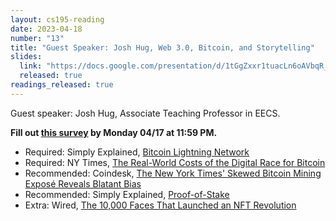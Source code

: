 ```yaml
---
layout: cs195-reading
date: 2023-04-18
number: "13"
title: "Guest Speaker: Josh Hug, Web 3.0, Bitcoin, and Storytelling"
slides:
  link: "https://docs.google.com/presentation/d/1tGgZxxr1tuacLn6oAVbqR_NhrMDepQEA9vYD5MVfIvs/edit#slide=id.g409413421_0637"
  released: true
readings_released: true
---
```


Guest speaker: Josh Hug, Associate Teaching Professor in EECS.

**Fill out [this survey][l13_form] by Monday 04/17 at 11:59 PM.**

- Required: Simply Explained, [Bitcoin Lightning Network](https://www.youtube.com/watch?v=rrr_zPmEiME)
- Required: NY Times, [The Real-World Costs of the Digital Race for Bitcoin](https://www.nytimes.com/2023/04/09/business/bitcoin-mining-electricity-pollution.html)
- Recommended: Coindesk, [The New York Times' Skewed Bitcoin Mining Exposé Reveals Blatant Bias](https://www.coindesk.com/consensus-magazine/2023/04/11/the-new-york-times-skewed-bitcoin-mining-expose-reveals-blatant-bias/)
- Recommended: Simply Explained, [Proof-of-Stake](https://www.youtube.com/watch?v=M3EFi_POhps)
- Extra: Wired, [The 10,000 Faces That Launched an NFT Revolution](https://www.wired.com/story/the-10000-faces-that-launched-an-nft-revolution/)

[l13_form]: https://docs.google.com/forms/d/e/1FAIpQLSei3R1Zm7JHpHDZesRHIFDm7ewug02Ff3UFvIF7mr4g6zguYA/viewform

